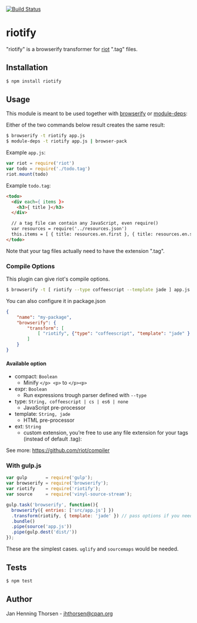 [![Build
Status](https://travis-ci.org/riot/riotify.svg)](https://travis-ci.org/riot/riotify)

# riotify

"riotify" is a browserify transformer for [riot](https://github.com/riot/riot) ".tag" files.

## Installation

```bash
$ npm install riotify
```

## Usage

This module is meant to be used together with
[browserify](http://browserify.org) or
[module-deps](https://github.com/substack/module-deps):

Either of the two commands below result creates the same result:

```bash
$ browserify -t riotify app.js
$ module-deps -t riotify app.js | browser-pack
```

Example `app.js`:

```javascript
var riot = require('riot')
var todo = require('./todo.tag')
riot.mount(todo)
```

Example `todo.tag`:

```html
<todo>
  <div each={ items }>
    <h3>{ title }</h3>
  </div>

  // a tag file can contain any JavaScript, even require()
  var resources = require('../resources.json')
  this.items = [ { title: resources.en.first }, { title: resources.en.second } ]
</todo>
```

Note that your tag files actually need to have the extension ".tag".

### Compile Options

This plugin can give riot's compile options.

```bash
$ browserify -t [ riotify --type coffeescript --template jade ] app.js
```

You can also configure it in package.json

```json
{
    "name": "my-package",
    "browserify": {
        "transform": [
            [ "riotify", {"type": "coffeescript", "template": "jade" } ],
        ]
    }
}
```

#### Available option

- compact: `Boolean`
  - Minify `</p> <p>` to `</p><p>`
- expr: `Boolean`
  - Run expressions trough parser defined with `--type`
- type: `String, coffeescript | cs | es6 | none`
  - JavaScript pre-processor
- template: `String, jade`
  - HTML pre-processor
- ext: `String`
  - custom extension, you’re free to use any file extension for your tags (instead of default .tag):

See more: https://github.com/riot/compiler

### With gulp.js

```javascript
var gulp       = require('gulp');
var browserify = require('browserify');
var riotify    = require('riotify');
var source     = require('vinyl-source-stream');

gulp.task('browserify', function(){
  browserify({ entries: ['src/app.js'] })
  .transform(riotify, { template: 'jade' }) // pass options if you need
  .bundle()
  .pipe(source('app.js'))
  .pipe(gulp.dest('dist/'))
});
```

These are the simplest cases. `uglify` and `sourcemaps` would be needed.

## Tests

```bash
$ npm test
```

## Author

Jan Henning Thorsen - jhthorsen@cpan.org

